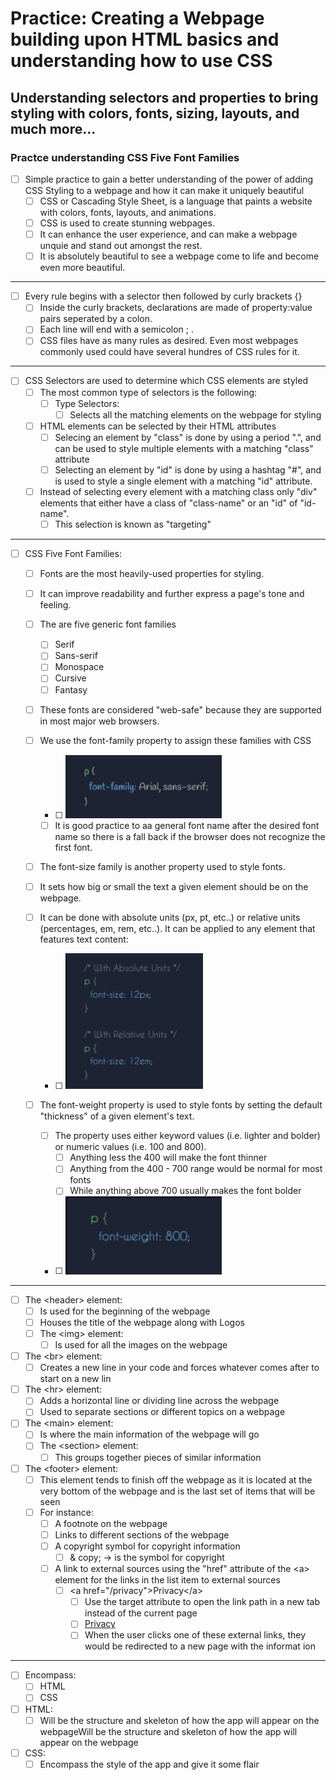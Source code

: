 # Practice: Creating a Webpage building upon HTML basics and understanding how to use CSS

## Understanding selectors and properties to bring styling with colors, fonts, sizing, layouts, and much more...

### Practce understanding CSS Five Font Families

-   [ ] Simple practice to gain a better understanding of the power of adding CSS Styling to a webpage and how it can make it uniquely beautiful
    -   [ ] CSS or Cascading Style Sheet, is a language that paints a website with colors, fonts, layouts, and animations.
    -   [ ] CSS is used to create stunning webpages.
    -   [ ] It can enhance the user experience, and can make a webpage unquie and stand out amongst the rest.
    -   [ ] It is absolutely beautiful to see a webpage come to life and become even more beautiful.

<hr>

-   [ ] Every rule begins with a selector then followed by curly brackets {}
    -   [ ] Inside the curly brackets, declarations are made of property:value pairs seperated by a colon.
    -   [ ] Each line will end with a semicolon ; .
    -   [ ] CSS files have as many rules as desired. Even most webpages commonly used could have several hundres of CSS rules for it.

<hr>

-   [ ] CSS Selectors are used to determine which CSS elements are styled
    -   [ ] The most common type of selectors is the following:
        -   [ ] Type Selectors:
            -   [ ] Selects all the matching elements on the webpage for styling
    -   [ ] HTML elements can be selected by their HTML attributes
        -   [ ] Selecing an element by "class" is done by using a period ".", and can be used to style multiple elements with a matching "class" attribute
        -   [ ] Selecting an element by "id" is done by using a hashtag "#", and is used to style a single element with a matching "id" attribute.
    -   [ ] Instead of selecting every element with a matching class only "div" elements that either have a class of "class-name" or an "id" of "id-name".
        -   [ ] This selection is known as "targeting"

<hr>

-   [ ] CSS Five Font Families:
    -   [ ] Fonts are the most heavily-used properties for styling.
    -   [ ] It can improve readability and further express a page's tone and feeling.
    -   [ ] The are five generic font families
        -   [ ] Serif
        -   [ ] Sans-serif
        -   [ ] Monospace
        -   [ ] Cursive
        -   [ ] Fantasy
    -   [ ] These fonts are considered "web-safe" because they are supported in most major web browsers.

    -   [ ] We use the font-family property to assign these families with CSS
        -   [ ] <img src="img/c-font-family-syntax.png" alt="Font-family Property Syntax" width="250">
        -   [ ] It is good practice to aa general font name after the desired font name so there is a fall back if the browser does not recognize the first font.

    -   [ ] The font-size family is another property used to style fonts.
    -   [ ] It sets how big or small the text a given element should be on the webpage.
    -   [ ] It can be done with absolute units (px, pt, etc..) or relative units (percentages, em, rem, etc..). It can be applied to any element that features text content:
        -   [ ] <img src="img/d-fontt-size-property.png" alt="Font-sizr Property Syntax" width="220">

    -   [ ] The font-weight property is used to style fonts by setting the default "thickness" of a given element's text.
        -   [ ] The property uses either keyword values (i.e. lighter and bolder) or numeric values (i.e. 100 and 800).
            -   [ ] Anything less the 400 will make the font thinner
            -   [ ] Anything from the 400 - 700 range would be normal for most fonts
            -   [ ] While anything above 700 usually makes the font bolder
        -   [ ] <img src="img/f-font-weight-property.png" alt="Font-weight Property Syntax" width="250">

<hr>

-   [ ] The &lt;header&gt; element:
    -   [ ] Is used for the beginning of the webpage
    -   [ ] Houses the title of the webpage along with Logos
    -   [ ] The &lt;img&gt; element:
        -   [ ] Is used for all the images on the webpage

-   [ ] The &lt;br&gt; element:
    -   [ ] Creates a new line in your code and forces whatever comes after to start on a new lin

-   [ ] The &lt;hr&gt; element:
    -   [ ] Adds a horizontal line or dividing line across the webpage
    -   [ ] Used to separate sections or different topics on a webpage

-   [ ] The &lt;main&gt; element:
    -   [ ] Is where the main information of the webpage will go
    -   [ ] The &lt;section&gt; element:
        -   [ ] This groups together pieces of similar information

-   [ ]  The &lt;footer&gt; element:
    -   [ ]  This element tends to finish off the webpage as it is located at the very bottom of the webpage and is the last set of items that will be seen
    -   [ ] For instance:
        -   [ ] A footnote on the webpage
        -   [ ] Links to different sections of the webpage
        -   [ ] A copyright symbol for copyright information
            -   [ ] & copy; -> is the symbol for copyright
        -   [ ] A link to external sources using the "href" attribute of the &lt;a&gt; element for the links in the list item to external sources
            -   [ ] &lt;a href="/privacy"&gt;Privacy&lt;/a&gt;
                -   [ ] Use the target attribute to open the link path in a new tab instead of the current page
                -   [ ] <a href="/privacy" target="_blank">Privacy</a>
                -   [ ] When the user clicks one of these external links, they would be redirected to a new page with the informat ion

<hr>

-   [ ] Encompass:
    -   [ ] HTML
    -   [ ] CSS
-   [ ] HTML:
    -   [ ] Will be the structure and skeleton of how the app will appear on the webpageWill be the structure and skeleton of how the app will appear on the webpage
-   [ ] CSS:
    -   [ ] Encompass the style of the app and give it some flair
